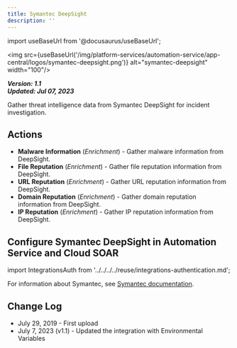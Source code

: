 ```yaml
---
title: Symantec DeepSight
description: ''
---
```

import useBaseUrl from '@docusaurus/useBaseUrl';

<img src={useBaseUrl('/img/platform-services/automation-service/app-central/logos/symantec-deepsight.png')} alt="symantec-deepsight" width="100"/>

***Version: 1.1  
Updated: Jul 07, 2023***

Gather threat intelligence data from Symantec DeepSight for incident investigation.

## Actions

* **Malware Information** (*Enrichment*) - Gather malware information from DeepSight.
* **File Reputation** (*Enrichment*) - Gather file reputation information from DeepSight.
* **URL Reputation** (*Enrichment*) - Gather URL reputation information from DeepSight.
* **Domain Reputation** (*Enrichment*) - Gather domain reputation information from DeepSight.
* **IP Reputation** (*Enrichment*) - Gather IP reputation information from DeepSight.

## Configure Symantec DeepSight in Automation Service and Cloud SOAR

import IntegrationsAuth from '../../../../reuse/integrations-authentication.md';

<IntegrationsAuth/>

For information about Symantec, see [Symantec documentation](https://techdocs.broadcom.com/us/en/symantec-security-software.html).

## Change Log

* July 29, 2019 - First upload
* July 7, 2023 (v1.1) - Updated the integration with Environmental Variables
